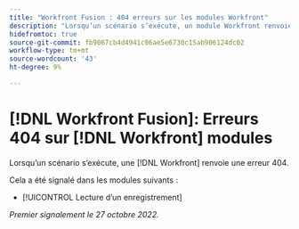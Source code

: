 ```yaml
---
title: "Workfront Fusion : 404 erreurs sur les modules Workfront"
description: "Lorsqu’un scénario s’exécute, un module Workfront renvoie une erreur 404."
hidefromtoc: true
source-git-commit: fb9067cb4d4941c06ae5e6730c15ab906124dc02
workflow-type: tm+mt
source-wordcount: '43'
ht-degree: 9%

---
```



# [!DNL Workfront Fusion]: Erreurs 404 sur [!DNL Workfront] modules

Lorsqu’un scénario s’exécute, une [!DNL Workfront] renvoie une erreur 404.

Cela a été signalé dans les modules suivants :

* [!UICONTROL Lecture d’un enregistrement]

_Premier signalement le 27 octobre 2022._

